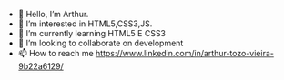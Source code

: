 - 👋 Hello, I’m Arthur.
- 👀 I’m interested in HTML5,CSS3,JS.
- 🌱 I’m currently learning HTML5 E CSS3
- 💞️ I’m looking to collaborate on development
- 📫 How to reach me https://www.linkedin.com/in/arthur-tozo-vieira-9b22a6129/

<!---
arthurtozo/arthurtozo is a ✨ special ✨ repository because its `README.md` (this file) appears on your GitHub profile.
You can click the Preview link to take a look at your changes.
--->
